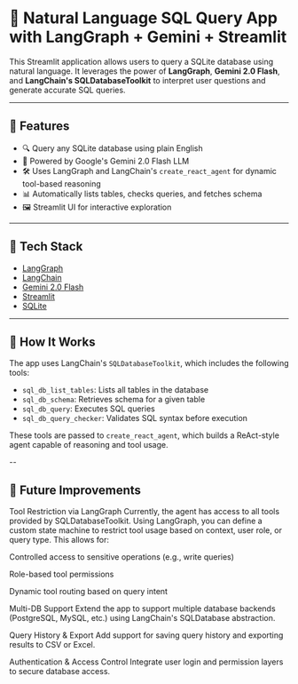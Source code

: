 # 🧠 Natural Language SQL Query App with LangGraph + Gemini + Streamlit

This Streamlit application allows users to query a SQLite database using natural language. It leverages the power of **LangGraph**, **Gemini 2.0 Flash**, and **LangChain's SQLDatabaseToolkit** to interpret user questions and generate accurate SQL queries.

---

## 🚀 Features

- 🔍 Query any SQLite database using plain English
- 🧠 Powered by Google's Gemini 2.0 Flash LLM
- 🛠️ Uses LangGraph and LangChain's `create_react_agent` for dynamic tool-based reasoning
- 📊 Automatically lists tables, checks queries, and fetches schema
- 🖼️ Streamlit UI for interactive exploration

---

## 🧰 Tech Stack

- [LangGraph](https://github.com/langchain-ai/langgraph)
- [LangChain](https://github.com/langchain-ai/langchain)
- [Gemini 2.0 Flash](https://ai.google.dev/)
- [Streamlit](https://streamlit.io/)
- [SQLite](https://www.sqlite.org/index.html)

---

## 🧪 How It Works

The app uses LangChain's `SQLDatabaseToolkit`, which includes the following tools:

- `sql_db_list_tables`: Lists all tables in the database
- `sql_db_schema`: Retrieves schema for a given table
- `sql_db_query`: Executes SQL queries
- `sql_db_query_checker`: Validates SQL syntax before execution

These tools are passed to `create_react_agent`, which builds a ReAct-style agent capable of reasoning and tool usage.

--

## 🔮 Future Improvements
Tool Restriction via LangGraph Currently, the agent has access to all tools provided by SQLDatabaseToolkit. Using LangGraph, you can define a custom state machine to restrict tool usage based on context, user role, or query type. This allows for:

Controlled access to sensitive operations (e.g., write queries)

Role-based tool permissions

Dynamic tool routing based on query intent

Multi-DB Support Extend the app to support multiple database backends (PostgreSQL, MySQL, etc.) using LangChain's SQLDatabase abstraction.

Query History & Export Add support for saving query history and exporting results to CSV or Excel.

Authentication & Access Control Integrate user login and permission layers to secure database access.